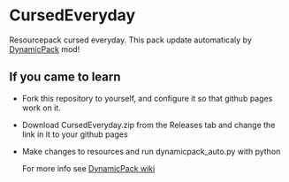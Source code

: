 # CursedEveryday
Resourcepack cursed everyday. This pack update automaticaly by [DynamicPack](https://github.com/AdamCalculator/DynamicPack) mod!


## If you came to learn
* Fork this repository to yourself, and configure it so that github pages work on it.
* Download CursedEveryday.zip from the Releases tab and change the link in it to your github pages
* Make changes to resources and run dynamicpack_auto.py with python

  For more info see [DynamicPack wiki](https://github.com/AdamCalculator/DynamicPack/wiki)
